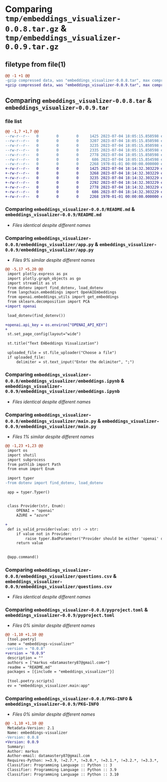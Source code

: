 # Comparing `tmp/embeddings_visualizer-0.0.8.tar.gz` & `tmp/embeddings_visualizer-0.0.9.tar.gz`

## filetype from file(1)

```diff
@@ -1 +1 @@
-gzip compressed data, was "embeddings_visualizer-0.0.8.tar", max compression
+gzip compressed data, was "embeddings_visualizer-0.0.9.tar", max compression
```

## Comparing `embeddings_visualizer-0.0.8.tar` & `embeddings_visualizer-0.0.9.tar`

### file list

```diff
@@ -1,7 +1,7 @@
--rw-r--r--   0        0        0     1425 2023-07-04 18:05:15.850598 embeddings_visualizer-0.0.8/README.md
--rw-r--r--   0        0        0     3207 2023-07-04 18:05:15.850598 embeddings_visualizer-0.0.8/embeddings_visualizer/app.py
--rw-r--r--   0        0        0     3235 2023-07-04 18:05:15.850598 embeddings_visualizer-0.0.8/embeddings_visualizer/embeddings.ipynb
--rw-r--r--   0        0        0     2335 2023-07-04 18:05:15.850598 embeddings_visualizer-0.0.8/embeddings_visualizer/main.py
--rw-r--r--   0        0        0     2778 2023-07-04 18:05:15.850598 embeddings_visualizer-0.0.8/embeddings_visualizer/questions.csv
--rw-r--r--   0        0        0      686 2023-07-04 18:05:15.854598 embeddings_visualizer-0.0.8/pyproject.toml
--rw-r--r--   0        0        0     2268 1970-01-01 00:00:00.000000 embeddings_visualizer-0.0.8/PKG-INFO
+-rw-r--r--   0        0        0     1425 2023-07-04 18:14:32.303229 embeddings_visualizer-0.0.9/README.md
+-rw-r--r--   0        0        0     3268 2023-07-04 18:14:32.303229 embeddings_visualizer-0.0.9/embeddings_visualizer/app.py
+-rw-r--r--   0        0        0     3235 2023-07-04 18:14:32.303229 embeddings_visualizer-0.0.9/embeddings_visualizer/embeddings.ipynb
+-rw-r--r--   0        0        0     2292 2023-07-04 18:14:32.303229 embeddings_visualizer-0.0.9/embeddings_visualizer/main.py
+-rw-r--r--   0        0        0     2778 2023-07-04 18:14:32.303229 embeddings_visualizer-0.0.9/embeddings_visualizer/questions.csv
+-rw-r--r--   0        0        0      686 2023-07-04 18:14:32.303229 embeddings_visualizer-0.0.9/pyproject.toml
+-rw-r--r--   0        0        0     2268 1970-01-01 00:00:00.000000 embeddings_visualizer-0.0.9/PKG-INFO
```

### Comparing `embeddings_visualizer-0.0.8/README.md` & `embeddings_visualizer-0.0.9/README.md`

 * *Files identical despite different names*

### Comparing `embeddings_visualizer-0.0.8/embeddings_visualizer/app.py` & `embeddings_visualizer-0.0.9/embeddings_visualizer/app.py`

 * *Files 9% similar despite different names*

```diff
@@ -5,17 +5,20 @@
 import plotly.express as px
 import plotly.graph_objects as go
 import streamlit as st
 from dotenv import find_dotenv, load_dotenv
 from langchain.embeddings import OpenAIEmbeddings
 from openai.embeddings_utils import get_embeddings
 from sklearn.decomposition import PCA
+import openai
 
 load_dotenv(find_dotenv())
 
+openai.api_key = os.environ["OPENAI_API_KEY"]
+
 st.set_page_config(layout="wide")
 
 st.title("Text Embeddings Visualization")
 
 uploaded_file = st.file_uploader("Choose a file")
 if uploaded_file:
     delimiter = st.text_input("Enter the delimiter", ";")
```

### Comparing `embeddings_visualizer-0.0.8/embeddings_visualizer/embeddings.ipynb` & `embeddings_visualizer-0.0.9/embeddings_visualizer/embeddings.ipynb`

 * *Files identical despite different names*

### Comparing `embeddings_visualizer-0.0.8/embeddings_visualizer/main.py` & `embeddings_visualizer-0.0.9/embeddings_visualizer/main.py`

 * *Files 1% similar despite different names*

```diff
@@ -1,23 +1,23 @@
 import os
 import shutil
 import subprocess
 from pathlib import Path
 from enum import Enum
 
 import typer
-from dotenv import find_dotenv, load_dotenv
 
 app = typer.Typer()
 
 
 class Provider(str, Enum):
     OPENAI = "openai"
     AZURE = "azure"
 
+
 def is_valid_provider(value: str) -> str:
     if value not in Provider:
         raise typer.BadParameter("Provider should be either 'openai' or 'azure'.")
     return value
 
 
 @app.command()
```

### Comparing `embeddings_visualizer-0.0.8/embeddings_visualizer/questions.csv` & `embeddings_visualizer-0.0.9/embeddings_visualizer/questions.csv`

 * *Files identical despite different names*

### Comparing `embeddings_visualizer-0.0.8/pyproject.toml` & `embeddings_visualizer-0.0.9/pyproject.toml`

 * *Files 0% similar despite different names*

```diff
@@ -1,10 +1,10 @@
 [tool.poetry]
 name = "embeddings-visualizer"
-version = "0.0.8"
+version = "0.0.9"
 description = ""
 authors = ["markus <datamastery87@gmail.com>"]
 readme = "README.md"
 packages = [{include = "embeddings_visualizer"}]
 
 [tool.poetry.scripts]
 ev = "embeddings_visualizer.main:app"
```

### Comparing `embeddings_visualizer-0.0.8/PKG-INFO` & `embeddings_visualizer-0.0.9/PKG-INFO`

 * *Files 0% similar despite different names*

```diff
@@ -1,10 +1,10 @@
 Metadata-Version: 2.1
 Name: embeddings-visualizer
-Version: 0.0.8
+Version: 0.0.9
 Summary: 
 Author: markus
 Author-email: datamastery87@gmail.com
 Requires-Python: >=3.9, !=2.7.*, !=3.0.*, !=3.1.*, !=3.2.*, !=3.3.*, !=3.4.*, !=3.5.*, !=3.6.*, !=3.7.*, !=3.8.*
 Classifier: Programming Language :: Python :: 3
 Classifier: Programming Language :: Python :: 3.9
 Classifier: Programming Language :: Python :: 3.10
```

